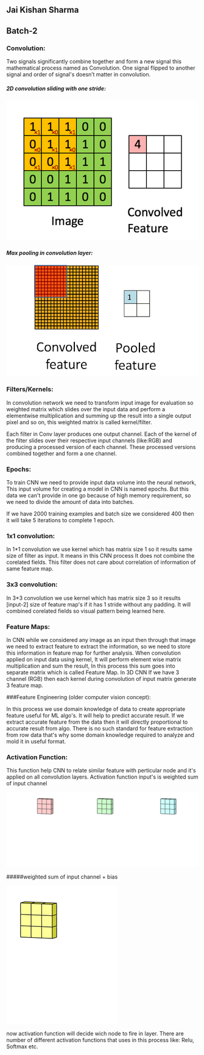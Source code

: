 ##										Jai Kishan Sharma

##														Batch-2 

### Convolution:

Two signals significantly combine together and form a new signal this mathematical process named as Convolution. One signal flipped to another signal and order of signal's doesn’t matter in convolution.

##### 						2D convolution sliding with one stride:

![alt text](https://github.com/jaikishansharma/EIP2Bathch2/blob/master/Convolution_schematic.gif?raw=true)

#####							Max pooling in convolution layer:

![alt text](https://github.com/jaikishansharma/EIP2Bathch2/blob/master/Pooling_schematic.gif?raw=true)



### Filters/Kernels:

In convolution network we need to transform input image for evaluation so weighted matrix which slides over the input data and perform a elementwise multiplication and summing up the result into a single output pixel and so on, this weighted matrix is called kernel/filter. 

Each filter in Conv layer produces one output channel. Each of the kernel of the filter slides over their respective input channels (like:RGB) and producing a processed version of each channel. These processed versions combined together and form a one channel. 

### Epochs:

To train CNN we need to provide input data volume into the neural network, This input volume for creating a model in CNN is named epochs. But this data we can't provide in one go because of high memory requirement, so we need to divide the amount of data into batches.

If we have 2000 training examples and batch size we considered 400 then it will take 5 iterations to complete 1 epoch.

### 1x1 convolution:

In 1*1 convolution we use kernel which has matrix size 1 so it results same size of filter as input. It means in this CNN process It does not combine the corelated fields. This filter does not care about correlation of information of same feature map. 

### 3x3 convolution:

In 3*3 convolution we use kernel which has matrix size 3 so it results [input-2] size of feature map's if it has 1 stride without any padding. It will combined corelated fields so visual pattern being learned here.

### Feature Maps:

In CNN while we considered any image as an input then through that image we need to extract feature to extract the information, so we need to store this information in feature map for further analysis. When convolution applied on input data using kernel, It will perform element wise matrix multiplication and sum the result, In this process this sum goes into separate matrix which is called Feature Map. In 3D CNN If we have 3 channel (RGB) then each kernel during convolution of input matrix generate 3 feature map.

###Feature Engineering (older computer vision concept):

In this process we use domain knowledge of data to create appropriate feature useful for ML algo's. It will help to predict accurate result. If we extract accurate feature from the data then it will directly proportional to accurate result from algo. There is no such standard for feature extraction from row data that's why some domain knowledge required to analyze and mold it in useful format.

### Activation Function:

This function help CNN to relate similar feature with perticular node and it's applied on all convolution layers. Activation function input's is weighted sum of input channel 

![alt text](https://github.com/jaikishansharma/EIP2Bathch2/blob/master/1*CYB2dyR3EhFs1xNLK8ewiA.gif?raw=true) 

#####weighted sum of input channel  + bias

![alt text](https://github.com/jaikishansharma/EIP2Bathch2/blob/master/1*RYYucIh3U-YFxrIkyQKzRw.gif?raw=true)

now activation function will decide wich node to fire in layer. There are number of different activation functions that uses in this process like: Relu, Softmax etc.





